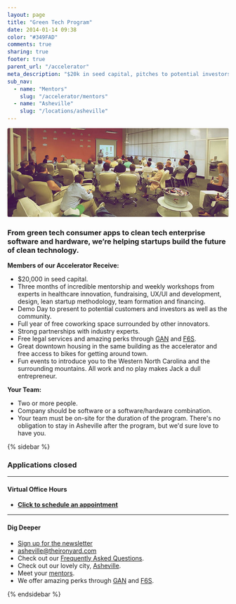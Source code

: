 ```yaml
---
layout: page
title: "Green Tech Program"
date: 2014-01-14 09:38
color: "#349FAD"
comments: true
sharing: true
footer: true
parent_url: "/accelerator"
meta_description: "$20k in seed capital, pitches to potential investors, 3 months of incredible mentorship and weekly workshops from experts in green tech innovation, and more!"
sub_nav:
  - name: "Mentors"
    slug: "/accelerator/mentors"
  - name: "Asheville"
    slug: "/locations/asheville"
---
```


<img src="/images/accelerator/accelerator-green-tech-banner.jpg" style="border-radius: 3px;">

### From green tech consumer apps to clean tech enterprise software and hardware, we’re helping startups build the future of clean technology.

**Members of our Accelerator Receive:**

*   $20,000 in seed capital.
*   Three months of incredible mentorship and weekly workshops from experts in healthcare innovation, fundraising, UX/UI and development, design, lean startup methodology, team formation and financing.
*   Demo Day to present to potential customers and investors as well as the community.
*   Full year of free coworking space surrounded by other innovators.
*   Strong partnerships with industry experts. 
*   Free legal services and amazing perks through [GAN](http://gan.co) and [F6S](http://f6s.com).  
*   Great downtown housing in the same building as the accelerator and free access to bikes for getting around town.
*   Fun events to introduce you to the Western North Carolina and the surrounding mountains. All work and no play makes Jack a dull entrepreneur.

**Your Team:**

*   Two or more people.
*   Company should be software or a software/hardware combination.
*   Your team must be on-site for the duration of the program.  There's no obligation to stay in Asheville after the program, but we'd sure love to have you.

{% sidebar %}

### Applications closed

---

#### Virtual Office Hours
 
* **[Click to schedule an appointment](http://ohours.org/bauermarty)**

* * *

#### Dig Deeper

- [Sign up for the newsletter](http://eepurl.com/MmxWX)
- [asheville@theironyard.com](mailto:asheville@theironyard.com)
- Check out our [Frequently Asked Questions](/accelerator/green-tech/faq).
- Check out our lovely city, [Asheville](/locations/asheville).
- Meet your [mentors](/accelerator/mentors).
- We offer amazing perks through [GAN](http://gan.co) and [F6S](http://f6s.com). 

{% endsidebar %}
